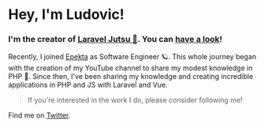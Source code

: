 # Hey, I'm Ludovic!

### I'm the creator of [Laravel Jutsu 🥷](https://laraveljutsu.net). You can [have a look](https://www.youtube.com/@LaravelJutsu)!

Recently, I joined [Epekta](https://epekta.com) as Software Engineer 🪐. This whole journey began with the creation of my YouTube channel to share my modest knowledge in PHP 🤏. Since then, I've been sharing my knowledge and creating incredible applications in PHP and JS with Laravel and Vue.

> If you're interested in the work I do, please consider following me!

Find me on <a rel="me" href="https://twitter.com/LaravelJutsu">Twitter</a>.
